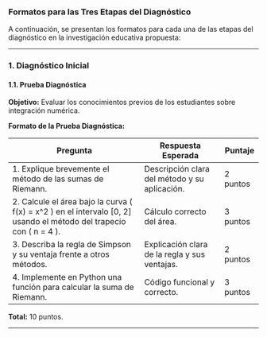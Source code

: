 ### **Formatos para las Tres Etapas del Diagnóstico**

A continuación, se presentan los formatos para cada una de las etapas del diagnóstico en la investigación educativa propuesta:

---

### **1. Diagnóstico Inicial**

#### **1.1. Prueba Diagnóstica**
**Objetivo:** Evaluar los conocimientos previos de los estudiantes sobre integración numérica.

**Formato de la Prueba Diagnóstica:**

| **Pregunta**                                                                 | **Respuesta Esperada**                                                                 | **Puntaje** |
|------------------------------------------------------------------------------|---------------------------------------------------------------------------------------|-------------|
| 1. Explique brevemente el método de las sumas de Riemann.                    | Descripción clara del método y su aplicación.                                         | 2 puntos    |
| 2. Calcule el área bajo la curva \( f(x) = x^2 \) en el intervalo [0, 2] usando el método del trapecio con \( n = 4 \). | Cálculo correcto del área.                                                           | 3 puntos    |
| 3. Describa la regla de Simpson y su ventaja frente a otros métodos.         | Explicación clara de la regla y sus ventajas.                                         | 2 puntos    |
| 4. Implemente en Python una función para calcular la suma de Riemann.        | Código funcional y correcto.                                                         | 3 puntos    |

**Total:** 10 puntos.

---
